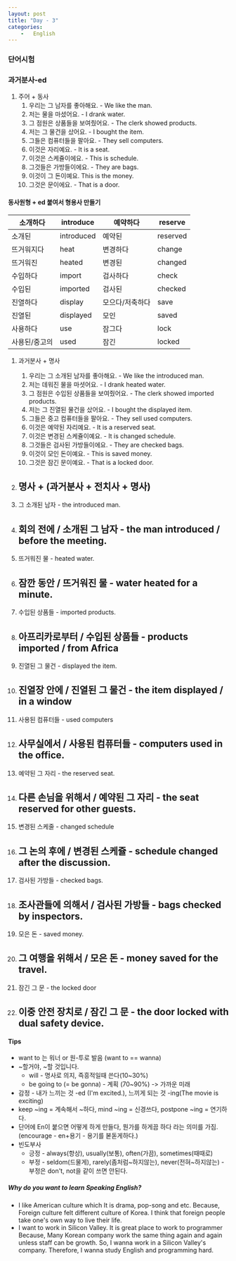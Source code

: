 ```yaml
---
layout: post
title: "Day - 3"
categories:
	-	English
---
```


### 단어시험

### 과거분사-ed

1.	주어 + 동사
	1.	우리는 그 남자를 좋아해요. - We like the man.
	2.	저는 물을 마셨어요. - I drank water.
	3.	그 점원은 상품들을 보여줬어요. - The clerk showed products.
	4.	저는 그 물건을 샀어요. - I bought the item.
	5.	그들은 컴퓨터들을 팔아요. - They sell computers.
	6.	이것은 자리예요. - It is a seat.
	7.	이것은 스케쥴이에요. - This is schedule.
	8.	그것들은 가방들이에요. - They are bags.
	9.	이것이 그 돈이예요. This is the money.
	10.	그것은 문이에요. - That is a door.

#### 동사원형 + ed 붙여서 형용사 만들기

| 소개하다      | introduce  | 예약하다        | reserve  |
|---------------|------------|-----------------|----------|
| 소개된        | introduced | 예약된          | reserved |
| 뜨거워지다    | heat       | 변경하다        | change   |
| 뜨거워진      | heated     | 변경된          | changed  |
| 수입하다      | import     | 검사하다        | check    |
| 수입된        | imported   | 검사된          | checked  |
| 진열하다      | display    | 모으다/저축하다 | save     |
| 진열된        | displayed  | 모인            | saved    |
| 사용하다      | use        | 잠그다          | lock     |
| 사용된/중고의 | used       | 잠긴            | locked   |

1.	과거분사 + 명사

	1.	우리는 그 소개된 남자를 좋아해요. - We like the introduced man.
	2.	저는 데워진 물을 마셧어요. - I drank heated water.
	3.	그 점원은 수입된 상품들을 보여줬어요. - The clerk showed imported products.
	4.	저는 그 진열된 물건을 샀어요. - I bought the displayed item.
	5.	그들은 중고 컴퓨터들을 팔아요. - They sell used computers.
	6.	이것은 예약된 자리예요. - It is a reserved seat.
	7.	이것은 변경된 스케쥴이예요. - It is changed schedule.
	8.	그것들은 검사된 가방들이에요. - They are checked bags.
	9.	이것이 모인 돈이예요. - This is saved money.
	10.	그것은 잠긴 문이예요. - That is a locked door.

2.	명사 + (과거분사 + 전치사 + 명사)
	---------------------------------
3.	그 소개된 남자 - the introduced man.

4.	회의 전에 / 소개된 그 남자 - the man introduced / before the meeting.
	---------------------------------------------------------------------
5.	뜨거워진 물 - heated water.

6.	잠깐 동안 / 뜨거워진 물 - water heated for a minute.
	----------------------------------------------------
7.	수입된 상품들 - imported products.

8.	아프리카로부터 / 수입된 상품들 - products imported / from Africa
	----------------------------------------------------------------
9.	진열된 그 물건 - displayed the item.

10.	진열장 안에 / 진열된 그 물건 - the item displayed / in a window
	---------------------------------------------------------------
11.	사용된 컴퓨터들 - used computers

12.	사무실에서 / 사용된 컴퓨터들 - computers used in the office.
	------------------------------------------------------------
13.	예약된 그 자리 - the reserved seat.

14.	다른 손님을 위해서 / 예약된 그 자리 - the seat reserved for other guests.
	-------------------------------------------------------------------------
15.	변경된 스케줄 - changed schedule

16.	그 논의 후에 / 변경된 스케쥴 - schedule changed after the discussion.
	---------------------------------------------------------------------
17.	검사된 가방들 - checked bags.

18.	조사관들에 의해서 / 검사된 가방들 - bags checked by inspectors.
	---------------------------------------------------------------
19.	모은 돈 - saved money.

20.	그 여행을 위해서 / 모은 돈 - money saved for the travel.
	--------------------------------------------------------
21.	잠긴 그 문 - the locked door

22.	이중 안전 장치로 / 잠긴 그 문 - the door locked with dual safety device.
	------------------------------------------------------------------------

#### Tips

-	want to 는 워너 or 원-투로 발음 (want to == wanna)
-	~할거야, ~할 것입니다.
	-	will - 명사로 의지, 즉흥적일때 쓴다(10~30%)
	-	be going to (= be gonna) - 계획 (70~90%) -> 가까운 미래
-	감정 - 내가 느끼는 것 -ed (I'm excited.), 느끼게 되는 것 -ing(The movie is exciting)
-	keep ~ing = 계속해서 ~하다, mind ~ing = 신경쓰다, postpone ~ing = 연기하다.
-	단어에 En이 붙으면 어떻게 하게 만들다, 뭔가를 하게끔 하다 라는 의미를 가짐.(encourage - en+용기 - 용기를 볻돋게하다.)
-	빈도부사
	-	긍정 - always(항상), usually(보통), often(가끔), sometimes(때때로)
	-	부정 - seldom(드물게), rarely(좀처럼~하지않는), never(전혀~하지않는) - 부정은 don't, not을 같이 쓰면 안된다.

##### Why do you want to learn Speaking English?

-	I like American culture which It is drama, pop-song and etc. Because, Foreign culture felt different culture of Korea. I think that foreign people take one's own way to live their life.
-	I want to work in Silicon Valley. It is great place to work to programmer Because, Many Korean company work the same thing again and again unless staff can be growth. So, I wanna work in a Silicon Valley's company. Therefore, I wanna study English and programming hard.

